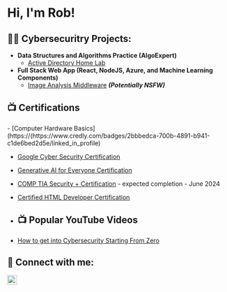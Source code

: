 <h1>Hi, I'm Rob! </h1>
<h2>👨‍💻 Cybersecuritry Projects:</h2>

- <b>Data Structures and Algorithms Practice (AlgoExpert)</b>
  - [Active Directory Home Lab](https://github.com/joshmadakor1/Algorithms-Practice)
- <b>Full Stack Web App (React, NodeJS, Azure, and Machine Learning Components)</b>
  - [Image Analysis Middleware](https://github.com/joshmadakor1/4chan-Image-Analysis-Middleware-C964) <b><i>(Potentially NSFW)</b></i>

<h2>📺 Certifications</h2>
- [Computer Hardware Basics](https://(https://www.credly.com/badges/2bbbedca-700b-4891-b941-c1de6bed2d5e/linked_in_profile)

- [Google Cyber Security Certification](https://www.coursera.org/account/accomplishments/specialization/E7X5XJX6KWNW)
- [Generative AI for Everyone Certification](https://www.coursera.org/account/accomplishments/verify/DUD7H7PKWLM3)

- [COMP TIA Security + Certification](https://www.comptia.org) - expected completion - June 2024

- [Certified HTML Developer Certification](https://https://verify.w3schools.com/1N7G9BGPIC)
- <h2>📺 Popular YouTube Videos</h2>

- [How to get into Cybersecurity Starting From Zero](https://www.youtube.com/watch?v=a83ASGn_V_s)


<h2> 🤳 Connect with me:</h2>


[<img align="left" alt="rob-hartman-cyberfocused | LinkedIn" width="22px" src="https://cdn.jsdelivr.net/npm/simple-icons@v3/icons/linkedin.svg" />][linkedin]



[linkedin]: https://linkedin.com/in/rob-hartman-cyberfocused

<!--
**cyberfocused/cyberfocused** is a ✨ _special_ ✨ repository because its `README.md` (this file) appears on your GitHub profile.


